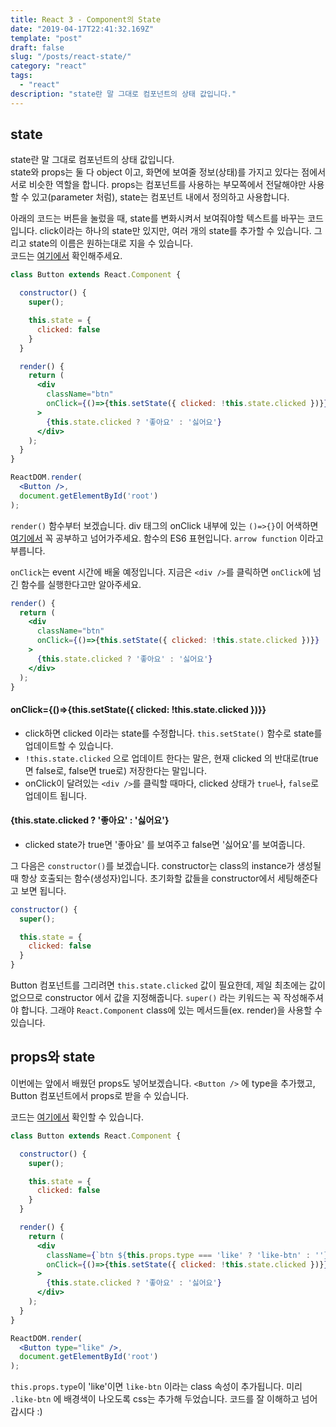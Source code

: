```yaml
---
title: React 3 - Component의 State
date: "2019-04-17T22:41:32.169Z"
template: "post"
draft: false
slug: "/posts/react-state/"
category: "react"
tags:
  - "react"
description: "state란 말 그대로 컴포넌트의 상태 값입니다."
---
```


## state
state란 말 그대로 컴포넌트의 상태 값입니다. <br/>
state와 props는 둘 다 object 이고, 화면에 보여줄 정보(상태)를 가지고 있다는 점에서 서로 비슷한 역할을 합니다.
props는 컴포넌트를 사용하는 부모쪽에서 전달해야만 사용할 수 있고(parameter 처럼), state는 컴포넌트 내에서 정의하고 사용합니다.

아래의 코드는 버튼을 눌렀을 때, state를 변화시켜서 보여줘야할 텍스트를 바꾸는 코드입니다.
click이라는 하나의 state만 있지만, 여러 개의 state를 추가할 수 있습니다. 그리고 state의 이름은 원하는대로 지을 수 있습니다. <br/>
코드는 [여기에서](https://codepen.io/yeri-kim/pen/vMrVVE) 확인해주세요.
```jsx
class Button extends React.Component {

  constructor() {
    super();

    this.state = {
      clicked: false
    }
  }

  render() {
    return (
      <div
        className="btn"
        onClick={()=>{this.setState({ clicked: !this.state.clicked })}}
      >
        {this.state.clicked ? '좋아요' : '싫어요'}
      </div>
    );
  }
}

ReactDOM.render(
  <Button />,
  document.getElementById('root')
);

```
`render()` 함수부터 보겠습니다.
div 태그의 onClick 내부에 있는 `()=>{}`이 어색하면
[여기에서](https://developer.mozilla.org/en-US/docs/Web/JavaScript/Reference/Functions/Arrow_functions) 꼭 공부하고 넘어가주세요.
함수의 ES6 표현입니다. `arrow function` 이라고 부릅니다.

`onClick`는 event 시간에 배울 예정입니다. 지금은 `<div />`를 클릭하면 `onClick`에 넘긴 함수를 실행한다고만 알아주세요.
```jsx
render() {
  return (
    <div
      className="btn"
      onClick={()=>{this.setState({ clicked: !this.state.clicked })}}
    >
      {this.state.clicked ? '좋아요' : '싫어요'}
    </div>
  );
}
```
#### onClick={()=>{this.setState({ clicked: !this.state.clicked })}}
- click하면 clicked 이라는 state를 수정합니다. `this.setState()` 함수로 state를 업데이트할 수 있습니다.
- `!this.state.clicked` 으로 업데이트 한다는 말은, 현재 clicked 의 반대로(true면 false로, false면 true로) 저장한다는 말입니다.
- onClick이 달려있는 `<div />`를 클릭할 때마다, clicked 상태가 `true`나, `false`로 업데이트 됩니다.

#### {this.state.clicked ? '좋아요' : '싫어요'}
- clicked state가 true면 '좋아요' 를 보여주고 false면 '싫어요'를 보여줍니다.

그 다음은 `constructor()`를 보겠습니다. constructor는 class의 instance가 생성될 때 항상 호출되는 함수(생성자)입니다.
초기화할 값들을 constructor에서 세팅해준다고 보면 됩니다.
```jsx
constructor() {
  super();

  this.state = {
    clicked: false
  }
}
```
Button 컴포넌트를 그리려면 `this.state.clicked` 값이 필요한데, 제일 최초에는 값이 없으므로 constructor 에서 값을 지정해줍니다.
`super()` 라는 키워드는 꼭 작성해주셔야 합니다. 그래야 `React.Component` class에 있는 메서드들(ex. render)을 사용할 수 있습니다.

## props와 state
이번에는 앞에서 배웠던 props도 넣어보겠습니다.
`<Button />` 에 type을 추가했고, Button 컴포넌트에서 props로 받을 수 있습니다.

코드는 [여기에서](https://codepen.io/yeri-kim/pen/axKQMd) 확인할 수 있습니다.
```jsx
class Button extends React.Component {

  constructor() {
    super();

    this.state = {
      clicked: false
    }
  }

  render() {
    return (
      <div
        className={`btn ${this.props.type === 'like' ? 'like-btn' : ''}`}
        onClick={()=>{this.setState({ clicked: !this.state.clicked })}}
      >
        {this.state.clicked ? '좋아요' : '싫어요'}
      </div>
    );
  }
}

ReactDOM.render(
  <Button type="like" />,
  document.getElementById('root')
);

```
`this.props.type`이 'like'이면 `like-btn` 이라는 class 속성이 추가됩니다. 미리 `.like-btn` 에 배경색이 나오도록 css는 추가해 두었습니다.
코드를 잘 이해하고 넘어갑시다 :)